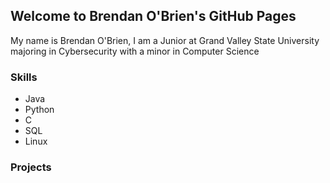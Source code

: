 ## Welcome to Brendan O'Brien's GitHub Pages

My name is Brendan O'Brien, I am a Junior at Grand Valley State University majoring in Cybersecurity with a minor in Computer Science

### Skills
  - Java
  - Python
  - C
  - SQL
  - Linux

### Projects





